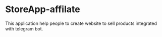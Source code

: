 # StoreApp-affilate
This application help people to create website to sell products integrated with telegram bot.
